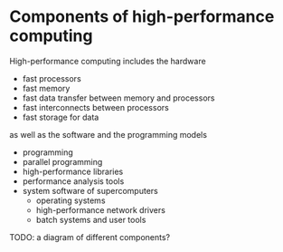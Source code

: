 # Components of high-performance computing

High-performance computing includes the hardware

- fast processors
- fast memory
- fast data transfer between memory and processors
- fast interconnects between processors
- fast storage for data

as well as the software and the programming models

- programming
- parallel programming
- high-performance libraries
- performance analysis tools
- system software of supercomputers
  - operating systems
  - high-performance network drivers
  - batch systems and user tools

TODO: a diagram of different components?
